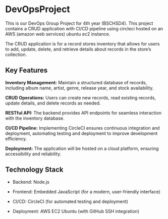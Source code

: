 # <h1>DevOpsProject</h1>

This is our DevOps Group Project for 4th year (BSCHSD4). This project contains a CRUD application with CI/CD pipeline using circleci hosted on an AWS (amazon web services) ubuntu ec2 instance.

The CRUD application is for a record stores inventory that allows for users to add, update, delete, and retrieve details about records in the store’s collection.

<h2>Key Features</h2>

**Inventory Management:** Maintain a structured database of records, including album name, artist, genre, release year, and stock availability.

**CRUD Operations:** Users can create new records, read existing records, update details, and delete records as needed.

**RESTful API:** The backend provides API endpoints for seamless interaction with the inventory database.

**CI/CD Pipeline:** Implementing CircleCI ensures continuous integration and deployment, automating testing and deployment to improve development efficiency.

**Deployment:** The application will be hosted on a cloud platform, ensuring accessibility and reliability.

<h2>Technology Stack</h2>

- Backend: Node.js

- Frontend: Embedded JavaScript (for a modern, user-friendly interface)
  
- CI/CD: CircleCI (for automated testing and deployment)
  
- Deployment: AWS EC2 Ubuntu (with GitHub SSH integration)
